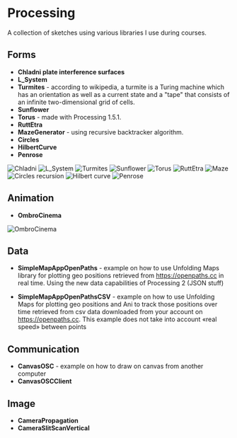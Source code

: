 Processing
==========
A collection of sketches using various libraries I use during courses.  

## Forms
* **Chladni plate interference surfaces**
* **L_System**
* **Turmites** - according to wikipedia, a turmite is a Turing machine which has an orientation as well as a current state and a "tape" that consists of an infinite two-dimensional grid of cells.
* **Sunflower**
* **Torus** - made with Processing 1.5.1.
* **RuttEtra**
* **MazeGenerator** - using recursive backtracker algorithm.
* **Circles**
* **HilbertCurve**
* **Penrose**


![Chladni](http://v3ga.github.io/Images/Processing/Forms/Thumbnails/Chandli-250.png)
![L_System](http://v3ga.github.io/Images/Processing/Forms/Thumbnails/L_system-250.png)
![Turmites](http://v3ga.github.io/Images/Processing/Forms/Thumbnails/Turmites-250.png)
![Sunflower](http://v3ga.github.io/Images/Processing/Forms/Thumbnails/Sunflower-250.png)
![Torus](http://v3ga.github.io/Images/Processing/Forms/Thumbnails/Torus-250.png)
![RuttEtra](http://v3ga.github.io/Images/Processing/Forms/Thumbnails/RuttEtra-250.png)
![Maze](http://v3ga.github.io/Images/Processing/Forms/Thumbnails/Maze-250.png)
![Circles recursion](http://v3ga.github.io/Images/Processing/Forms/Thumbnails/Circles_recursion-250.png)
![Hilbert curve](http://v3ga.github.io/Images/Processing/Forms/Thumbnails/HilbertCurve-250.png)
![Penrose](http://v3ga.github.io/Images/Processing/Forms/Thumbnails/Penrose-250.png)

## Animation
* **OmbroCinema**

![OmbroCinema](http://v3ga.github.io/Images/Processing/Animation/Thumbnails/OmbroCinema-250.png)

## Data
* **SimpleMapAppOpenPaths** - example on how to use Unfolding Maps library for plotting geo positions retrieved from https://openpaths.cc in real time.
Using the new data capabilities of Processing 2 (JSON stuff)
  
* **SimpleMapAppOpenPathsCSV** - example on how to use Unfolding Maps for plotting geo positions and Ani to track those positions over time retrieved from csv data downloaded from your account on https://openpaths.cc. 
This example does not take into account «real speed» between points


## Communication
* **CanvasOSC** - example on how to draw on canvas from another computer
* **CanvasOSCClient**

## Image
* **CameraPropagation**
* **CameraSlitScanVertical**


